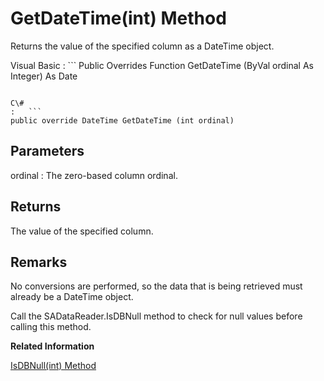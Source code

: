 <!-- loio3c1651ff6c5f1014badfff3e6a1dc486 -->

# GetDateTime\(int\) Method

Returns the value of the specified column as a DateTime object.



Visual Basic
:   ```
Public Overrides Function GetDateTime (ByVal ordinal As Integer) As Date
```

C\#
:   ```
public override DateTime GetDateTime (int ordinal)
```



## Parameters

ordinal
:   The zero-based column ordinal.



## Returns

The value of the specified column.



## Remarks

No conversions are performed, so the data that is being retrieved must already be a DateTime object.

Call the SADataReader.IsDBNull method to check for null values before calling this method.

**Related Information**  


[IsDBNull\(int\) Method](isdbnull-int-method-3c171a9.md "Returns a value indicating whether the column contains NULL values.")

